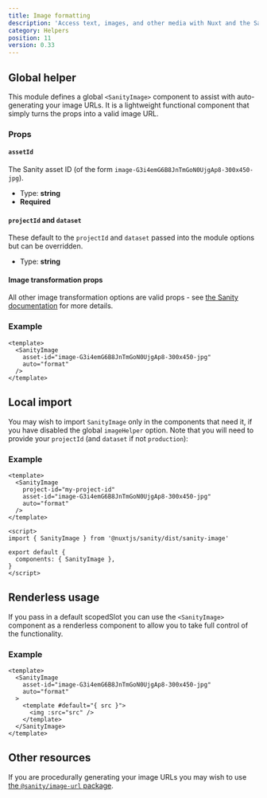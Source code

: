 ```yaml
---
title: Image formatting
description: 'Access text, images, and other media with Nuxt and the Sanity headless CMS.'
category: Helpers
position: 11
version: 0.33
---
```


## Global helper

This module defines a global `<SanityImage>` component to assist with auto-generating your image URLs. It is a lightweight functional component that simply turns the props into a valid image URL.

### Props

#### `assetId`

The Sanity asset ID (of the form `image-G3i4emG6B8JnTmGoN0UjgAp8-300x450-jpg`).

- Type: **string**
- **Required**

#### `projectId` and `dataset`

These default to the `projectId` and `dataset` passed into the module options but can be overridden.

- Type: **string**

#### Image transformation props

All other image transformation options are valid props - see [the Sanity documentation](https://www.sanity.io/docs/image-urls) for more details.

### Example

```vue
<template>
  <SanityImage
    asset-id="image-G3i4emG6B8JnTmGoN0UjgAp8-300x450-jpg"
    auto="format"
  />
</template>
```

## Local import

You may wish to import `SanityImage` only in the components that need it, if you have disabled the global `imageHelper` option. Note that you will need to provide your `projectId` (and `dataset` if not `production`):

### Example

```vue
<template>
  <SanityImage
    project-id="my-project-id"
    asset-id="image-G3i4emG6B8JnTmGoN0UjgAp8-300x450-jpg"
    auto="format"
  />
</template>

<script>
import { SanityImage } from '@nuxtjs/sanity/dist/sanity-image'

export default {
  components: { SanityImage },
}
</script>
```

## Renderless usage

If you pass in a default scopedSlot you can use the `<SanityImage>` component as a renderless component to allow you to take full control of the functionality.

### Example

```vue
<template>
  <SanityImage
    asset-id="image-G3i4emG6B8JnTmGoN0UjgAp8-300x450-jpg"
    auto="format"
  >
    <template #default="{ src }">
      <img :src="src" />
    </template>
  </SanityImage>
</template>
```

## Other resources

If you are procedurally generating your image URLs you may wish to use [the `@sanity/image-url` package](https://github.com/sanity-io/image-url).
